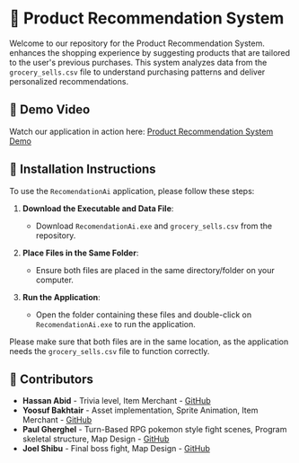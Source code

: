 # 🛒 Product Recommendation System

Welcome to our repository for the Product Recommendation System. enhances the shopping experience by suggesting products that are tailored to the user's previous purchases. This system analyzes data from the `grocery_sells.csv` file to understand purchasing patterns and deliver personalized recommendations.

## 🎥 Demo Video

Watch our application in action here: [Product Recommendation System Demo](https://youtu.be/_mOwVh0ekPs)

## 🚀 Installation Instructions

To use the `RecomendationAi` application, please follow these steps:

1. **Download the Executable and Data File**:
   - Download `RecomendationAi.exe` and `grocery_sells.csv` from the repository.

2. **Place Files in the Same Folder**:
   - Ensure both files are placed in the same directory/folder on your computer.

3. **Run the Application**:
   - Open the folder containing these files and double-click on `RecomendationAi.exe` to run the application.

Please make sure that both files are in the same location, as the application needs the `grocery_sells.csv` file to function correctly.

## 👥 Contributors

- **Hassan Abid** - Trivia level, Item Merchant - [GitHub](https://github.com/habid22)
- **Yoosuf Bakhtair** - Asset implementation, Sprite Animation, Item Merchant - [GitHub](https://github.com/ybakhtai)
- **Paul Gherghel** - Turn-Based RPG pokemon style fight scenes, Program skeletal structure, Map Design - [GitHub](https://github.com/ClutchForce)
- **Joel Shibu** - Final boss fight, Map Design - [GitHub](https://github.com/jpayippa)
